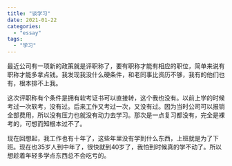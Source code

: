 ```yaml
---
title: "谈学习"
date: 2021-01-22
categories: 
  - "essay"
tags: 
  - "学习"
---
```


最近公司有一项新的政策就是评职称了，要有职称才能有相应的职位，简单来说有职称才能多拿点钱。我发现我没什么硬条件，和老同事比资历不够，我有的他们也有，根本排不上我。

这次评职称有个条件是拥有软考证书可以直接转，这个我也没有。以前上学的时候考过一次软考，没有过。后来工作又考过一次，又没有过。因为当时公司可以报销全部费用，所以没有压力也就没有动力去学习。那次是一点复习都没有，完全是裸考的，可想而知根本过不了。

现在回想起，我工作也有十年了，这些年里没有学到什么东西，上班就是为了下班。现在也35岁人到中年了，很快就到40岁了，我怕到时候真的学不动了。所以想趁着年轻多学点东西总不会吃亏的。
